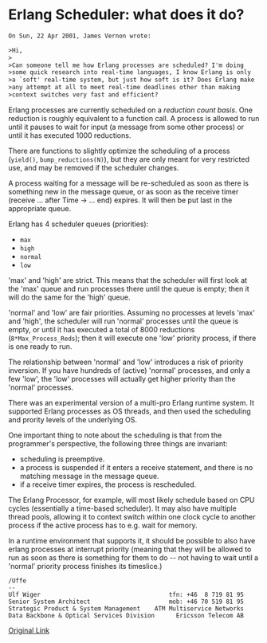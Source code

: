 # Erlang Scheduler: what does it do?
```txt
On Sun, 22 Apr 2001, James Vernon wrote:

>Hi,
>
>Can someone tell me how Erlang processes are scheduled? I'm doing
>some quick research into real-time languages, I know Erlang is only
>a `soft' real-time system, but just how soft is it? Does Erlang make
>any attempt at all to meet real-time deadlines other than making
>context switches very fast and efficient?
```

Erlang processes are currently scheduled on a *reduction count basis*.
One reduction is roughly equivalent to a function call.
A process is allowed to run until it pauses to wait for input (a
message from some other process) or until it has executed 1000
reductions.

There are functions to slightly optimize the scheduling of a process
(`yield()`, `bump_reductions(N)`), but they are only meant for very
restricted use, and may be removed if the scheduler changes.

A process waiting for a message will be re-scheduled as soon as there
is something new in the message queue, or as soon as the receive timer
(receive ... after Time -> ... end) expires. It will then be put last
in the appropriate queue.

Erlang has 4 scheduler queues (priorities):
 
- `max`
- `high`
- `normal`
- `low`


'max' and 'high' are strict. This means that the scheduler will
first look at the 'max' queue and run processes there until the
queue is empty; then it will do the same for the 'high' queue.

'normal' and 'low' are fair priorities. Assuming no processes at
levels 'max' and 'high', the scheduler will run 'normal' processes
until the queue is empty, or until it has executed a total of 8000
reductions (`8*Max_Process_Reds`); then it will execute one 'low'
priority process, if there is one ready to run.

The relationship between 'normal' and 'low' introduces a risk of
priority inversion. If you have hundreds of (active) 'normal'
processes, and only a few 'low', the 'low' processes will actually get
higher priority than the 'normal' processes.

There was an experimental version of a multi-pro Erlang runtime
system. It supported Erlang processes as OS threads, and then used the
scheduling and prority levels of the underlying OS.


One important thing to note about the scheduling is that from the
programmer's perspective, the following three things are invariant:

- scheduling is preemptive.
- a process is suspended if it enters a receive statement, and there
  is no matching message in the message queue.
- if a receive timer expires, the process is rescheduled.

The Erlang Processor, for example, will most likely schedule based on
CPU cycles (essentially a time-based scheduler). It may also have 
multiple thread pools, allowing it to context switch within one 
clock cycle to another process if the active process has to e.g.
wait for memory.

In a runtime environment that supports it, it should be possible
to also have erlang processes at interrupt priority (meaning that 
they will be allowed to run as soon as there is something for them
to do -- not having to wait until a 'normal' priority process finishes
its timeslice.)

```
/Uffe
-- 
Ulf Wiger                                    tfn: +46  8 719 81 95
Senior System Architect                      mob: +46 70 519 81 95
Strategic Product & System Management    ATM Multiservice Networks
Data Backbone & Optical Services Division      Ericsson Telecom AB
```
[Original Link](http://erlang.org/pipermail/erlang-questions/2001-April/003132.html)

